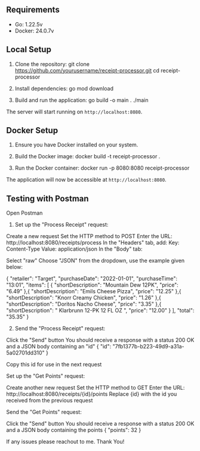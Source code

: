 ## Requirements

- Go: 1.22.5v
- Docker: 24.0.7v

## Local Setup

1. Clone the repository:
git clone https://github.com/yourusername/receipt-processor.git
cd receipt-processor

2. Install dependencies:
go mod download

3. Build and run the application:
go build -o main .
./main

The server will start running on `http://localhost:8080`.

## Docker Setup

1. Ensure you have Docker installed on your system.

2. Build the Docker image:
docker build -t receipt-processor .

3. Run the Docker container:
docker run -p 8080:8080 receipt-processor

The application will now be accessible at `http://localhost:8080`.


## Testing with Postman

Open Postman
1. Set up the "Process Receipt" request:

Create a new request
Set the HTTP method to POST
Enter the URL: http://localhost:8080/receipts/process
In the "Headers" tab, add:
Key: Content-Type
Value: application/json
In the "Body" tab:

Select "raw"
Choose "JSON" from the dropdown, use the example given below:

{
  "retailer": "Target",
  "purchaseDate": "2022-01-01",
  "purchaseTime": "13:01",
  "items": [
    {
      "shortDescription": "Mountain Dew 12PK",
      "price": "6.49"
    },{
      "shortDescription": "Emils Cheese Pizza",
      "price": "12.25"
    },{
      "shortDescription": "Knorr Creamy Chicken",
      "price": "1.26"
    },{
      "shortDescription": "Doritos Nacho Cheese",
      "price": "3.35"
    },{
      "shortDescription": "   Klarbrunn 12-PK 12 FL OZ  ",
      "price": "12.00"
    }
  ],
  "total": "35.35"
}

2. Send the "Process Receipt" request:

Click the "Send" button
You should receive a response with a status 200 OK and a JSON body containing an "id"
{ "id": "7fb1377b-b223-49d9-a31a-5a02701dd310" }

Copy this id for use in the next request

Set up the "Get Points" request:

Create another new request
Set the HTTP method to GET
Enter the URL: http://localhost:8080/receipts/{id}/points
Replace {id} with the id you received from the previous request


Send the "Get Points" request:

Click the "Send" button
You should receive a response with a status 200 OK and a JSON body containing the points
{ "points": 32 }

If any issues please reachout to me. Thank You!
